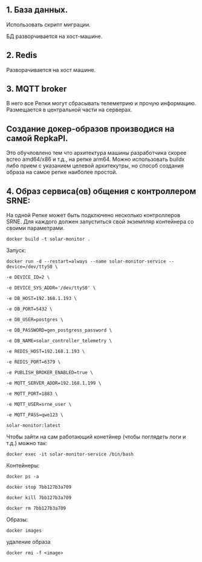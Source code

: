 ## 1. База данных.

Использовать скрипт миграции.

БД разворчивается на хост-машине.

  
  

## 2. Redis

Разворачивается на хост машине.

  
  

## 3. MQTT broker

В него все Репки могут сбрасывать телеметрию и прочую информацию. Размещается в центральной части на серверах.

  
  

## Создание докер-образов производися на самой RepkaPI.

  Это обучловлено тем что архитектура машины разработчика скорее всгео amd64/x86 и т.д., на репке arm64. Можно использовать buildx либо прием с указанием целевой архитекутры, но способ создания образа на самое репке наиболее простой.
  

## 4. Образ сервиса(ов) общения с контроллером SRNE:

На одной Репке может быть подключено несколько контроллеров SRNE. Для каждого должен запуститься свой экземпляр контейнера со своими параметрами.

  

    docker build -t solar-monitor .

  

Запуск: 

    docker run -d --restart=always --name solar-monitor-service --device=/dev/ttyS0 \
    
    -e DEVICE_ID=2 \
    
    -e DEVICE_SYS_ADDR='/dev/ttyS0' \
    
    -e DB_HOST=192.168.1.193 \
    
    -e DB_PORT=5432 \
    
    -e DB_USER=postgres \
    
    -e DB_PASSWORD=gen_postgress_password \
    
    -e DB_NAME=solar_controller_telemetry \
    
    -e REDIS_HOST=192.168.1.193 \
    
    -e REDIS_PORT=6379 \
    
    -e PUBLISH_BROKER_ENABLED=true \
    
    -e MQTT_SERVER_ADDR=192.168.1.199 \
    
    -e MQTT_PORT=1883 \
    
    -e MQTT_USER=srne_user \
    
    -e MQTT_PASS=qwe123 \
    
    solar-monitor:latest

  

Чтобы зайти на сам работающий конетйнер (чтобы поглядеть логи и т.д.) можно так:

  

    docker exec -it solar-monitor-service /bin/bash
    
      
      
      

  
  

Контейнеры:

    docker ps -a
    
    docker stop 7bb127b3a709
    
    docker kill 7bb127b3a709
    
    docker rm 7bb127b3a709



Образы:

    docker images

удаление образа

    docker rmi -f <image>
